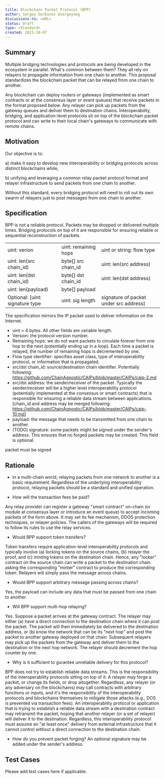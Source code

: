 ```yaml
---
title: Blockchain Packet Protocol (BPP)
author: Sergey Gorbunov @sergeynog
discussions-to: <URL>
status: Draft
type: <Standard>
created: 2021-10-07 
---
```


## Summary

Multiple bridging technologies and protocols are being developed in the ecosystem in parallel. 
What's common between them? They all rely on relayers to propagate information from one chain to another. This proposal standardizes the blockchain packet that can be relayed from one chain to another. 

Any blockchain can deploy routers or gateways (implemented as smart contracts or at the consensus layer or event queues) that receive packets in the format proposed below. Any relayer can pick up packets from the gateway queues and deliver them to destination chains. Interoperability, bridging, and application-level protocols sit on top of the blockchain packet protocol and can write to their local chain's gateways to communicate with remote chains. 

## Motivation

Our objective is to: 

a) make it easy to develop new interoperability or bridging protocols across distinct blockchains while,

b) unifying and leveraging a common relay packet protocol format and relayer infrastructure to send packets from one chain to another. 

Without this standard, every bridging protocol will need to roll out its own swarm of relayers just to post messages from one chain to another.  

## Specification

BPP is not a reliable protocol. Packets may be dropped or delivered multiple times. 
Bridging protocols on top of it are responsible for ensuring reliable or sequential reconstruction of packets. 

| | | |
| --- | --- | --- |
| uint: verion | uint: remaining hops | uint or string: flow type | 
| uint: len(src chain_id) | byte[] src chain_id | uint: len(src address) | byte[] src address |
| uint: len(dst chain_id) | byte[] dst chain_id | uint: len(dst address) | byte[] dst address |
| uint: len(payload) | byte[] payload | |
| Optional: [uint: signature type | uint: sig length | signature of packet under src address] | 

The specification mirrors the IP packet used to deliver information on the Internet. 

* uint = 4 bytes. All other fields are variable length. 
* Version: the protocol version number. 
* Remaining hops: we do not want packets to circulate forever from one hop to the next (potentially ending up in a loop). Each time a packet is relayed, the number of remaining hops is decremented by one. 
* Flow type identifier: specifies asset class, type of interoperability protocol, or information that is propagated. 
* src/dst chain_id: source/destination chain identifier. Potentially following: https://github.com/ChainAgnostic/CAIPs/blob/master/CAIPs/caip-2.md
* src/dst address: the sender/receiver of the packet. Typically the sender/receiver will be a higher level interoperability protocol (potentially implemented at the consensus or smart contracts) that is responsible for ensuring a reliable data stream between applications. [chain_id and address may be merged following: https://github.com/ChainAgnostic/CAIPs/blob/master/CAIPs/caip-10.md]
* payload: the message that needs to be transmitted from one chain to another. 
* (TODO) signature: some packets might be signed under the sender's address. This ensures that no forged packets may be created. This field is optional.

 packet must be signed 

## Rationale

* In a multi-chain world, relaying packets from one network to another is a basic requirement. Regardless of the underlying interoperability protocol, relaying packets should be a standard and unified operation. 

* How will the transaction fees be paid? 

Any relay provider can register a gateway "smart contract" on-chain (or module at consensus layer or introduce an event queue) to accept incoming packets of the form above. It may set its fee mechanism, DDOS protection techniques, or relayer policies. The callers of the gateways will be required to follow its rules to use the relay services. 

* Would BPP support token transfers?

Token transfers require application-level interoperability protocols and typically involve (a) locking tokens on the source chains, (b) relayer the proof, and (c) minting tokens on the destination chain. Hence, any "locker" contract on the source chain can write a packet to the destination chain asking the corresponding "minter" contract to produce the corresponding token. Relayers will simply pass the message across chains. 

* Would BPP support arbitrary message passing across chains? 

Yes, the payload can include any data that must be passed from one chain to another. 

* Will BPP support multi-hop relaying?

Yes. Suppose a packet arrives at the gateway contract. The relayer may either 
(a) have a direct connection to the destination chain where it can post the packet. The packet will then
immediately be delivered to the destination address, or
(b) know the network that can be its "next hop" and post the packet to another gateway deployed on that chain. Subsequent relayers may pick up the packets from the gateway and deliver them to the destination or the next hop network. The relayer should decrement the hop counter by one. 

* Why is it sufficient to gurantee unreliable delivery for this protocol? 

BPP does not try to establish reliable data streams. This is the responsibility of the interoperability protocols sitting on top of it. A relayer may forge a packet, or change its fields, or drop altogether. 
Regardless, any relayer (or any adversary on the blockchains) may call contracts with arbitrary functions or inputs, and it's the responsibility of the interoperability protocols and blockchains themselves to mitigate those attacks (e.g., DOS is prevented via transaction fees). An interoperability protocol or application that is trying to establish a reliable data stream with a destination contract may retransmit the packet, hoping that another relayer (or a set of relayer) will deliver it to the destination. Regardless, this interoperability protocol must assume an "at least once" delivery from external infrastructure that it cannot control without a direct connection to the destination chain. 

* How do you prevent packet forging? An optional signature may be added under the sender's address. 

## Test Cases
Please add test cases here if applicable.


